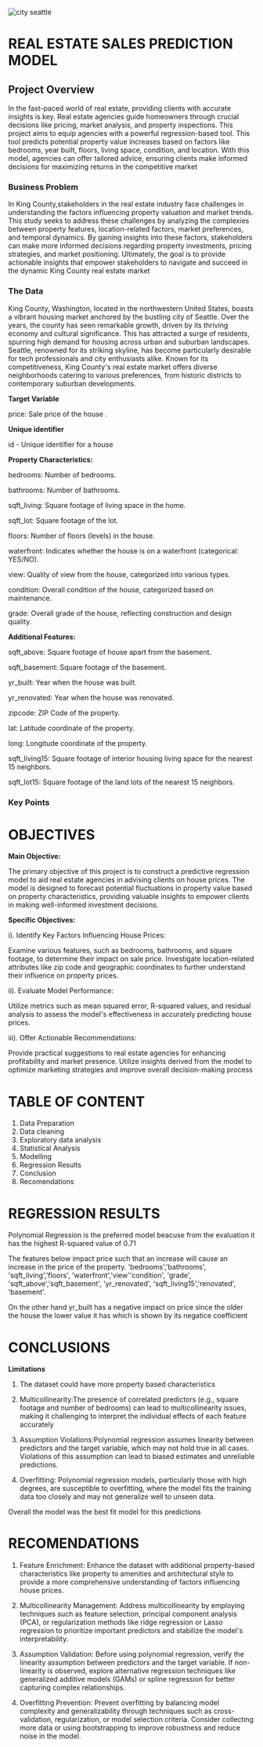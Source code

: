 
![city seattle ](https://user-images.githubusercontent.com/113871039/198593894-4be780d6-137b-497c-924d-f5ad5dec96e2.jpeg)

# REAL ESTATE SALES PREDICTION MODEL

## Project Overview

In the fast-paced world of real estate, providing clients with accurate insights is key. Real estate agencies guide homeowners through crucial decisions like pricing, market analysis, and property inspections. This project aims to equip agencies with a powerful regression-based tool. This tool predicts potential property value increases based on factors like bedrooms, year built, floors, living space, condition, and location. With this model, agencies can offer tailored advice, ensuring clients make informed decisions for maximizing returns in the competitive market

### Business Problem

In King County,stakeholders in the real estate industry face challenges in understanding the factors influencing property valuation and market trends. This study seeks to address these challenges by analyzing the complexies between property features, location-related factors, market preferences, and temporal dynamics. By gaining insights into these factors, stakeholders can make more informed decisions regarding property investments, pricing strategies, and market positioning. Ultimately, the goal is to provide actionable insights that empower stakeholders to navigate and succeed in the dynamic King County real estate market
### The Data

King County, Washington, located in the northwestern United States, boasts a vibrant housing market anchored by the bustling city of Seattle. Over the years, the county has seen remarkable growth, driven by its thriving economy and cultural significance. This has attracted a surge of residents, spurring high demand for housing across urban and suburban landscapes. Seattle, renowned for its striking skyline, has become particularly desirable for tech professionals and city enthusiasts alike. Known for its competitiveness, King County's real estate market offers diverse neighborhoods catering to various preferences, from historic districts to contemporary suburban developments.

**Target Variable**

price: Sale price of the house .

**Unique identifier**

id - Unique identifier for a house

**Property Characteristics:**

bedrooms: Number of bedrooms.

bathrooms: Number of bathrooms.

sqft_living: Square footage of living space in the home.

sqft_lot: Square footage of the lot.

floors: Number of floors (levels) in the house.

waterfront: Indicates whether the house is on a waterfront (categorical: YES/NO).

view: Quality of view from the house, categorized into various types.

condition: Overall condition of the house, categorized based on maintenance.

grade: Overall grade of the house, reflecting construction and design quality.

**Additional Features:**

sqft_above: Square footage of house apart from the basement.

sqft_basement: Square footage of the basement.

yr_built: Year when the house was built.

yr_renovated: Year when the house was renovated.

zipcode: ZIP Code of the property.

lat: Latitude coordinate of the property.

long: Longitude coordinate of the property.

sqft_living15: Square footage of interior housing living space for the nearest 15 neighbors.

sqft_lot15: Square footage of the land lots of the nearest 15 neighbors.
### Key Points

# **OBJECTIVES**


**Main Objective:**

The primary objective of this project is to construct a predictive regression model to aid real estate agencies in advising clients on house prices. The model is designed to forecast potential fluctuations in property value based on property characteristics, providing valuable insights to empower clients in making well-informed investment decisions.

**Specific Objectives:**

i). Identify Key Factors Influencing House Prices:

Examine various features, such as bedrooms, bathrooms, and square footage, to determine their impact on sale price. Investigate location-related attributes like zip code and geographic coordinates to further understand their influence on property prices.

ii). Evaluate Model Performance:

Utilize metrics such as mean squared error, R-squared values, and residual analysis to assess the model's effectiveness in accurately predicting house prices.

iii). Offer Actionable Recommendations:

Provide practical suggestions to real estate agencies for enhancing profitability and market presence. Utilize insights derived from the model to optimize marketing strategies and improve overall decision-making process

# **TABLE OF CONTENT**
1.   Data Preparation
2.   Data cleaning
1.   Exploratory data analysis
2.   Statistical Analysis
1.   Modelling
2.   Regression Results
1.   Conclusion
2.   Recomendations

# **REGRESSION RESULTS**

Polynomial Regression is the preferred model beacuse from the evaluation it has the highest R-squared value of 0.71

The features below impact price such that an increase will cause an increase in the price of the property.
'bedrooms','bathrooms', 'sqft_living','floors', 'waterfront','view''condition', 'grade', 'sqft_above','sqft_basement', 'yr_renovated', 'sqft_living15','renovated', 'basement'. 

On the other hand yr_built has a negative impact on price since the older the house the lower value it has which is shown by its negatice coefficient 

# **CONCLUSIONS**

**Limitations**
1.   The dataset could have more property based characteristics
2.   Multicollinearity:The presence of correlated predictors (e.g., square footage and number of bedrooms) can lead to multicollinearity issues, making it challenging to interpret the individual effects of each feature accurately

1. Assumption Violations:Polynomial regression assumes linearity between predictors and the target variable, which may not hold true in all cases. Violations of this assumption can lead to biased estimates and unreliable predictions.

1. Overfitting: Polynomial regression models, particularly those with high degrees, are susceptible to overfitting, where the model fits the training data too closely and may not generalize well to unseen data.




Overall the model was the best fit model for this predictions

# **RECOMENDATIONS**

1.   Feature Enrichment: Enhance the dataset with additional property-based characteristics like property to amenities and architectural style to provide a more comprehensive understanding of factors influencing house prices.

2.   Multicollinearity Management: Address multicollinearity by employing techniques such as feature selection, principal component analysis (PCA), or regularization methods like ridge regression or Lasso regression to prioritize important predictors and stabilize the model's interpretability.

1.   Assumption Validation: Before using polynomial regression, verify the linearity assumption between predictors and the target variable. If non-linearity is observed, explore alternative regression techniques like generalized additive models (GAMs) or spline regression for better capturing complex relationships.
2. Overfitting Prevention: Prevent overfitting by balancing model complexity and generalizability through techniques such as cross-validation, regularization, or model selection criteria. Consider collecting more data or using bootstrapping to improve robustness and reduce noise in the model.

